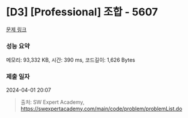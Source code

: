 # [D3] [Professional] 조합 - 5607 

[문제 링크](https://swexpertacademy.com/main/code/problem/problemDetail.do?contestProbId=AWXGKdbqczEDFAUo) 

### 성능 요약

메모리: 93,332 KB, 시간: 390 ms, 코드길이: 1,626 Bytes

### 제출 일자

2024-04-01 20:07



> 출처: SW Expert Academy, https://swexpertacademy.com/main/code/problem/problemList.do